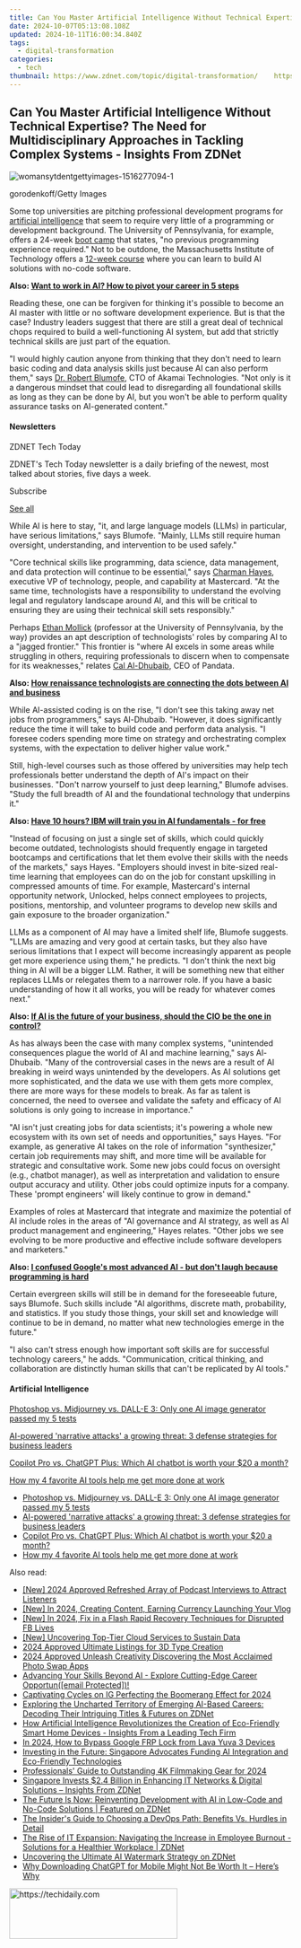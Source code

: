 ```yaml
---
title: Can You Master Artificial Intelligence Without Technical Expertise? The Need for Multidisciplinary Approaches in Tackling Complex Systems - Insights From ZDNet
date: 2024-10-07T05:13:08.108Z
updated: 2024-10-11T16:00:34.840Z
tags:
  - digital-transformation
categories:
  - tech
thumbnail: https://www.zdnet.com/topic/digital-transformation/    https://www.zdnet.com/a/img/resize/e149cfc00e4df97a5981d8792f475661eb0662cc/2024/02/23/9dc72282-bcc7-462d-9db4-e1f985daf53b/womansytdentgettyimages-1516277094-1.jpg?width=170&height=128&fit=crop&auto=webp
---
```


## Can You Master Artificial Intelligence Without Technical Expertise? The Need for Multidisciplinary Approaches in Tackling Complex Systems - Insights From ZDNet

![womansytdentgettyimages-1516277094-1](https://www.zdnet.com/a/img/resize/1b1252c3678db6fb2fb8b3c5aa960ad4afa392ac/2024/02/23/9dc72282-bcc7-462d-9db4-e1f985daf53b/womansytdentgettyimages-1516277094-1.jpg?auto=webp&width=1280)

gorodenkoff/Getty Images

Some top universities are pitching professional development programs for [artificial intelligence](https://www.zdnet.com/article/what-is-ai-heres-everything-you-need-to-know-about-artificial-intelligence/) that seem to require very little of a programming or development background. The University of Pennsylvania, for example, offers a 24-week [boot camp](https://bootcamp.sas.upenn.edu/artificial-intelligence/landing/?s=Google-Unbranded&dki=Learn%20Artificial%20Intelligence%20Online&pkw=career%20artificial%20intelligence&pcrid=685052445264&pmt=e&utm%5Fsource=google&utm%5Fmedium=cpc&utm%5Fcampaign=GGL%7CUNIVERSITY-OF-PENNSYLVANIA%7CSEM%7CArtificial-Intelligence%7C-%7CONL%7CTIER-1%7CALL%7CNBD%7C-%7CCore%7CCareer&utm%5Fterm=career%20artificial%20intelligence&s=google&k=career%20artificial%20intelligence&utm%5Fadgroupid=158539446642&utm%5Flocationphysicalms=9007195&utm%5Fmatchtype=e&utm%5Fnetwork=g&utm%5Fdevice=c&utm%5Fcontent=685052445264&utm%5Fplacement=&gad%5Fsource=1&gclid=CjwKCAiA29auBhBxEiwAnKcSqo1ZoLcoPOEoM-dTm4j3gulOAjZxJeC2dsRKDSn6LVnYX%5FZyZRY7phoCsUQQAvD%5FBwE&gclsrc=aw.ds) that states, "no previous programming experience required." Not to be outdone, the Massachusetts Institute of Technology offers a [12-week course](https://professionalonline2.mit.edu/no-code-artificial-intelligence-machine-learning-online-program?&utm%5Fsource=google&utm%5Fmedium=search&utm%5Fcampaign=NCAIML%5Fint%5FSearch%5FGeneric%5FPhrase%5FUS%5FE&campaign%5Fid=17210902206&adgroup%5Fid=136165136763&ad%5Fid=597155061526&utm%5Ftarget=kwd-2224281969529&Keyword=careers%20in%20ai&placement=&gad%5Fsource=1&gclid=CjwKCAiA29auBhBxEiwAnKcSqolhhkvyuXEHqCa23OT5VZoPXBP3aHLoGbRZjQXuxDMvBT6cNqS25xoCExwQAvD%5FBwE) where you can learn to build AI solutions with no-code software.

**Also: [Want to work in AI? How to pivot your career in 5 steps](https://www.zdnet.com/article/want-to-work-in-ai-how-to-pivot-your-career-in-5-steps/)**

Reading these, one can be forgiven for thinking it's possible to become an AI master with little or no software development experience. But is that the case? Industry leaders suggest that there are still a great deal of technical chops required to build a well-functioning AI system, but add that strictly technical skills are just part of the equation.

"I would highly caution anyone from thinking that they don't need to learn basic coding and data analysis skills just because AI can also perform them," says [Dr. Robert Blumofe](https://www.akamai.com/company/leadership/executive-team/robert-blumofe), CTO of Akamai Technologies. "Not only is it a dangerous mindset that could lead to disregarding all foundational skills as long as they can be done by AI, but you won't be able to perform quality assurance tasks on AI-generated content." 

#### Newsletters

ZDNET Tech Today

ZDNET's Tech Today newsletter is a daily briefing of the newest, most talked about stories, five days a week.

 Subscribe

[See all](https://www.zdnet.com/newsletters/)

While AI is here to stay, "it, and large language models (LLMs) in particular, have serious limitations," says Blumofe. "Mainly, LLMs still require human oversight, understanding, and intervention to be used safely."

"Core technical skills like programming, data science, data management, and data protection will continue to be essential," says [Charman Hayes](https://www.linkedin.com/in/charman-hayes-35750910/), executive VP of technology, people, and capability at Mastercard. "At the same time, technologists have a responsibility to understand the evolving legal and regulatory landscape around AI, and this will be critical to ensuring they are using their technical skill sets responsibly."

Perhaps [Ethan Mollick](https://mgmt.wharton.upenn.edu/profile/emollick/) (professor at the University of Pennsylvania, by the way) provides an apt description of technologists' roles by comparing AI to a "jagged frontier." This frontier is "where AI excels in some areas while struggling in others, requiring professionals to discern when to compensate for its weaknesses," relates [Cal Al-Dhubaib](https://www.linkedin.com/in/dhubaib/), CEO of Pandata. 

**Also: [How renaissance technologists are connecting the dots between AI and business](https://www.zdnet.com/article/how-renaissance-technologists-are-connecting-the-dots-between-ai-and-business/)**

While AI-assisted coding is on the rise, "I don't see this taking away net jobs from programmers," says Al-Dhubaib. "However, it does significantly reduce the time it will take to build code and perform data analysis. "I foresee coders spending more time on strategy and orchestrating complex systems, with the expectation to deliver higher value work."

Still, high-level courses such as those offered by universities may help tech professionals better understand the depth of AI's impact on their businesses. "Don't narrow yourself to just deep learning," Blumofe advises. "Study the full breadth of AI and the foundational technology that underpins it."

**Also: [Have 10 hours? IBM will train you in AI fundamentals - for free](https://www.zdnet.com/article/have-10-hours-ibm-will-train-you-in-ai-fundamentals-for-free/)**

"Instead of focusing on just a single set of skills, which could quickly become outdated, technologists should frequently engage in targeted bootcamps and certifications that let them evolve their skills with the needs of the markets," says Hayes. "Employers should invest in bite-sized real-time learning that employees can do on the job for constant upskilling in compressed amounts of time. For example, Mastercard's internal opportunity network, Unlocked, helps connect employees to projects, positions, mentorship, and volunteer programs to develop new skills and gain exposure to the broader organization." 

LLMs as a component of AI may have a limited shelf life, Blumofe suggests. "LLMs are amazing and very good at certain tasks, but they also have serious limitations that I expect will become increasingly apparent as people get more experience using them," he predicts. "I don't think the next big thing in AI will be a bigger LLM. Rather, it will be something new that either replaces LLMs or relegates them to a narrower role. If you have a basic understanding of how it all works, you will be ready for whatever comes next." 

**Also: [If AI is the future of your business, should the CIO be the one in control?](https://www.zdnet.com/article/if-ai-is-the-future-of-your-business-should-the-cio-be-in-control/)**

As has always been the case with many complex systems, "unintended consequences plague the world of AI and machine learning," says Al-Dhubaib. "Many of the controversial cases in the news are a result of AI breaking in weird ways unintended by the developers. As AI solutions get more sophisticated, and the data we use with them gets more complex, there are more ways for these models to break. As far as talent is concerned, the need to oversee and validate the safety and efficacy of AI solutions is only going to increase in importance." 

"AI isn't just creating jobs for data scientists; it's powering a whole new ecosystem with its own set of needs and opportunities," says Hayes. "For example, as generative AI takes on the role of information "synthesizer," certain job requirements may shift, and more time will be available for strategic and consultative work. Some new jobs could focus on oversight (e.g., chatbot manager), as well as interpretation and validation to ensure output accuracy and utility. Other jobs could optimize inputs for a company. These 'prompt engineers' will likely continue to grow in demand."  
  
Examples of roles at Mastercard that integrate and maximize the potential of AI include roles in the areas of "AI governance and AI strategy, as well as AI product management and engineering," Hayes relates. "Other jobs we see evolving to be more productive and effective include software developers and marketers."

**Also: [I confused Google's most advanced AI - but don't laugh because programming is hard](https://www.zdnet.com/article/i-confused-googles-most-advanced-ai-but-dont-laugh-because-programming-is-hard/)**

Certain evergreen skills will still be in demand for the foreseeable future, says Blumofe. Such skills include "AI algorithms, discrete math, probability, and statistics. If you study those things, your skill set and knowledge will continue to be in demand, no matter what new technologies emerge in the future."   
  
"I also can't stress enough how important soft skills are for successful technology careers," he adds. "Communication, critical thinking, and collaboration are distinctly human skills that can't be replicated by AI tools."

#### Artificial Intelligence

[Photoshop vs. Midjourney vs. DALL-E 3: Only one AI image generator passed my 5 tests](https://www.zdnet.com/article/is-photoshops-new-text-to-image-as-good-as-midjourney-and-dall-e-we-test-it-and-see/ "Photoshop vs. Midjourney vs. DALL-E 3: Only one AI image generator passed my 5 tests")

[AI-powered 'narrative attacks' a growing threat: 3 defense strategies for business leaders](https://www.zdnet.com/article/ai-powered-narrative-attacks-a-growing-threat-3-defense-strategies-for-business-leaders/ "AI-powered 'narrative attacks' a growing threat: 3 defense strategies for business leaders")

[Copilot Pro vs. ChatGPT Plus: Which AI chatbot is worth your $20 a month?](https://www.zdnet.com/article/copilot-pro-vs-chatgpt-plus-which-is-ai-chatbot-is-worth-your-20-a-month/ "Copilot Pro vs. ChatGPT Plus: Which AI chatbot is worth your $20 a month?")

[How my 4 favorite AI tools help me get more done at work](https://www.zdnet.com/article/how-my-4-favorite-ai-tools-help-me-get-more-done-at-work/ "How my 4 favorite AI tools help me get more done at work")

* [Photoshop vs. Midjourney vs. DALL-E 3: Only one AI image generator passed my 5 tests](https://www.zdnet.com/article/is-photoshops-new-text-to-image-as-good-as-midjourney-and-dall-e-we-test-it-and-see/ "Photoshop vs. Midjourney vs. DALL-E 3: Only one AI image generator passed my 5 tests")
* [AI-powered 'narrative attacks' a growing threat: 3 defense strategies for business leaders](https://www.zdnet.com/article/ai-powered-narrative-attacks-a-growing-threat-3-defense-strategies-for-business-leaders/ "AI-powered 'narrative attacks' a growing threat: 3 defense strategies for business leaders")
* [Copilot Pro vs. ChatGPT Plus: Which AI chatbot is worth your $20 a month?](https://www.zdnet.com/article/copilot-pro-vs-chatgpt-plus-which-is-ai-chatbot-is-worth-your-20-a-month/ "Copilot Pro vs. ChatGPT Plus: Which AI chatbot is worth your $20 a month?")
* [How my 4 favorite AI tools help me get more done at work](https://www.zdnet.com/article/how-my-4-favorite-ai-tools-help-me-get-more-done-at-work/ "How my 4 favorite AI tools help me get more done at work")

<ins class="adsbygoogle"
     style="display:block"
     data-ad-format="autorelaxed"
     data-ad-client="ca-pub-7571918770474297"
     data-ad-slot="1223367746"></ins>

<ins class="adsbygoogle"
     style="display:block"
     data-ad-client="ca-pub-7571918770474297"
     data-ad-slot="8358498916"
     data-ad-format="auto"
     data-full-width-responsive="true"></ins>

<span class="atpl-alsoreadstyle">Also read:</span>
<div><ul>
<li><a href="https://fox-hovers.techidaily.com/new-2024-approved-refreshed-array-of-podcast-interviews-to-attract-listeners/"><u>[New] 2024 Approved Refreshed Array of Podcast Interviews to Attract Listeners</u></a></li>
<li><a href="https://facebook-video-footage.techidaily.com/new-in-2024-creating-content-earning-currency-launching-your-vlog/"><u>[New] In 2024, Creating Content, Earning Currency Launching Your Vlog</u></a></li>
<li><a href="https://facebook-video-recording.techidaily.com/new-in-2024-fix-in-a-flash-rapid-recovery-techniques-for-disrupted-fb-lives/"><u>[New] In 2024, Fix in a Flash Rapid Recovery Techniques for Disrupted FB Lives</u></a></li>
<li><a href="https://article-posts.techidaily.com/new-uncovering-top-tier-cloud-services-to-sustain-data/"><u>[New] Uncovering Top-Tier Cloud Services to Sustain Data</u></a></li>
<li><a href="https://article-files.techidaily.com/2024-approved-ultimate-listings-for-3d-type-creation/"><u>2024 Approved Ultimate Listings for 3D Type Creation</u></a></li>
<li><a href="https://some-approaches.techidaily.com/2024-approved-unleash-creativity-discovering-the-most-acclaimed-photo-swap-apps/"><u>2024 Approved Unleash Creativity Discovering the Most Acclaimed Photo Swap Apps</u></a></li>
<li><a href="https://app-tips.techidaily.com/advancing-your-skills-beyond-ai-explore-cutting-edge-career-opportunemail-protected/"><u>Advancing Your Skills Beyond AI - Explore Cutting-Edge Career Opportun([email Protected])!</u></a></li>
<li><a href="https://instagram-videos.techidaily.com/captivating-cycles-on-ig-perfecting-the-boomerang-effect-for-2024/"><u>Captivating Cycles on IG Perfecting the Boomerang Effect for 2024</u></a></li>
<li><a href="https://app-tips.techidaily.com/exploring-the-uncharted-territory-of-emerging-ai-based-careers-decoding-their-intriguing-titles-and-futures-on-zdnet/"><u>Exploring the Uncharted Territory of Emerging AI-Based Careers: Decoding Their Intriguing Titles & Futures on ZDNet</u></a></li>
<li><a href="https://app-tips.techidaily.com/how-artificial-intelligence-revolutionizes-the-creation-of-eco-friendly-smart-home-devices-insights-from-a-leading-tech-firm/"><u>How Artificial Intelligence Revolutionizes the Creation of Eco-Friendly Smart Home Devices - Insights From a Leading Tech Firm</u></a></li>
<li><a href="https://android-frp.techidaily.com/in-2024-how-to-bypass-google-frp-lock-from-lava-yuva-3-devices-by-drfone-android/"><u>In 2024, How to Bypass Google FRP Lock from Lava Yuva 3 Devices</u></a></li>
<li><a href="https://app-tips.techidaily.com/investing-in-the-future-singapore-advocates-funding-ai-integration-and-eco-friendly-technologies/"><u>Investing in the Future: Singapore Advocates Funding AI Integration and Eco-Friendly Technologies</u></a></li>
<li><a href="https://extra-skills.techidaily.com/professionals-guide-to-outstanding-4k-filmmaking-gear-for-2024/"><u>Professionals' Guide to Outstanding 4K Filmmaking Gear for 2024</u></a></li>
<li><a href="https://app-tips.techidaily.com/singapore-invests-24-billion-in-enhancing-it-networks-and-digital-solutions-insights-from-zdnet/"><u>Singapore Invests $2.4 Billion in Enhancing IT Networks & Digital Solutions – Insights From ZDNet</u></a></li>
<li><a href="https://app-tips.techidaily.com/the-future-is-now-reinventing-development-with-ai-in-low-code-and-no-code-solutions-featured-on-zdnet/"><u>The Future Is Now: Reinventing Development with AI in Low-Code and No-Code Solutions | Featured on ZDNet</u></a></li>
<li><a href="https://app-tips.techidaily.com/the-insiders-guide-to-choosing-a-devops-path-benefits-vs-hurdles-in-detail/"><u>The Insider's Guide to Choosing a DevOps Path: Benefits Vs. Hurdles in Detail</u></a></li>
<li><a href="https://app-tips.techidaily.com/the-rise-of-it-expansion-navigating-the-increase-in-employee-burnout-solutions-for-a-healthier-workplace-zdnet/"><u>The Rise of IT Expansion: Navigating the Increase in Employee Burnout - Solutions for a Healthier Workplace | ZDNet</u></a></li>
<li><a href="https://app-tips.techidaily.com/uncovering-the-ultimate-ai-watermark-strategy-on-zdnet/"><u>Uncovering the Ultimate AI Watermark Strategy on ZDNet</u></a></li>
<li><a href="https://tech-revival.techidaily.com/why-downloading-chatgpt-for-mobile-might-not-be-worth-it-heres-why/"><u>Why Downloading ChatGPT for Mobile Might Not Be Worth It – Here’s Why</u></a></li>
</ul></div>

<!-- affiliate ads begin -->
<a href="https://25home.pxf.io/c/5597632/2148646/16836" target="_top" id="2148646">
  <img src="//a.impactradius-go.com/display-ad/16836-2148646" border="0" alt="https://techidaily.com" width="300" height="90"/>
</a>
<img height="0" width="0" src="https://25home.pxf.io/i/5597632/2148646/16836" style="position:absolute;visibility:hidden;" border="0" />
<!-- affiliate ads end -->

